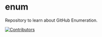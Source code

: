 # enum
Repository to learn about GitHub Enumeration.





























[![Contributors](https://img.shields.io/badge/Contributors-2-brightgreen)](https://github.com/EurydiceCorp/enum/graphs/contributors)
